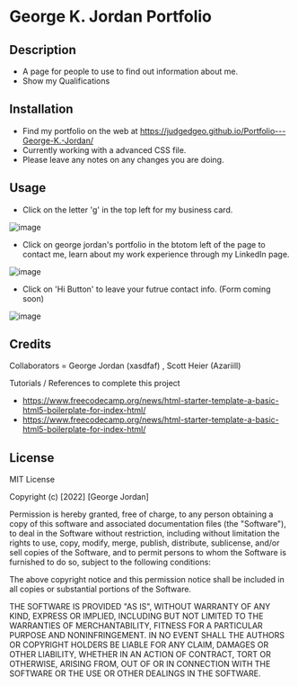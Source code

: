 # George K. Jordan Portfolio

## Description

- A page for people to use to find out information about me.
- Show my Qualifications

## Installation

- Find my portfolio on the web at https://judgedgeo.github.io/Portfolio---George-K.-Jordan/
- Currently working with a advanced CSS file.
- Please leave any notes on any changes you are doing. 

## Usage

- Click on the letter 'g' in the top left for my business card. 

![image](https://user-images.githubusercontent.com/115055273/207764828-00e47ea4-5eea-4584-9439-d9603e83d6ad.png)

- Click on george jordan's portfolio in the btotom left of the page to contact me, learn about my work experience through my LinkedIn page.

![image](https://user-images.githubusercontent.com/115055273/207756442-f9d5cb08-997e-468a-ac4b-1a74b5e492e6.png)

- Click on 'Hi Button' to leave your futrue contact info. (Form coming soon)

![image](https://user-images.githubusercontent.com/115055273/207756265-583f42c2-84d4-4524-94f9-a09b3512ef59.png)

## Credits

Collaborators = George Jordan (xasdfaf) , Scott Heier (Azariill)

Tutorials / References to complete this project 
- https://www.freecodecamp.org/news/html-starter-template-a-basic-html5-boilerplate-for-index-html/
 - https://www.freecodecamp.org/news/html-starter-template-a-basic-html5-boilerplate-for-index-html/

## License

MIT License

Copyright (c) [2022] [George Jordan]

Permission is hereby granted, free of charge, to any person obtaining a copy
of this software and associated documentation files (the "Software"), to deal
in the Software without restriction, including without limitation the rights
to use, copy, modify, merge, publish, distribute, sublicense, and/or sell
copies of the Software, and to permit persons to whom the Software is
furnished to do so, subject to the following conditions:

The above copyright notice and this permission notice shall be included in all
copies or substantial portions of the Software.

THE SOFTWARE IS PROVIDED "AS IS", WITHOUT WARRANTY OF ANY KIND, EXPRESS OR
IMPLIED, INCLUDING BUT NOT LIMITED TO THE WARRANTIES OF MERCHANTABILITY,
FITNESS FOR A PARTICULAR PURPOSE AND NONINFRINGEMENT. IN NO EVENT SHALL THE
AUTHORS OR COPYRIGHT HOLDERS BE LIABLE FOR ANY CLAIM, DAMAGES OR OTHER
LIABILITY, WHETHER IN AN ACTION OF CONTRACT, TORT OR OTHERWISE, ARISING FROM,
OUT OF OR IN CONNECTION WITH THE SOFTWARE OR THE USE OR OTHER DEALINGS IN THE
SOFTWARE.

